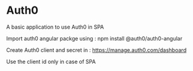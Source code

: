 # Auth0
A basic application to use Auth0 in SPA

Import auth0 angular packge using : npm install @auth0/auth0-angular

Create Auth0 client and secret in : https://manage.auth0.com/dashboard

Use the client id only in case of SPA

